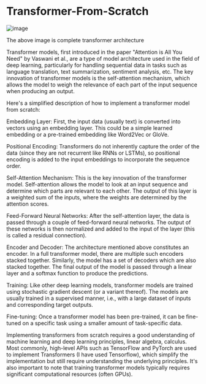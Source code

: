 # Transformer-From-Scratch

![image](https://github.com/dikshank/Transformer-From-Scratch/assets/65603832/ebd680f7-209a-4e39-8013-e812f85f46d6)

The above image is complete transformer architecture

Transformer models, first introduced in the paper "Attention is All You Need" by Vaswani et al., are a type of model architecture used in the field of deep learning, particularly for handling sequential data in tasks such as language translation, text summarization, sentiment analysis, etc. The key innovation of transformer models is the self-attention mechanism, which allows the model to weigh the relevance of each part of the input sequence when producing an output.

Here's a simplified description of how to implement a transformer model from scratch:

Embedding Layer: First, the input data (usually text) is converted into vectors using an embedding layer. This could be a simple learned embedding or a pre-trained embedding like Word2Vec or GloVe.

Positional Encoding: Transformers do not inherently capture the order of the data (since they are not recurrent like RNNs or LSTMs), so positional encoding is added to the input embeddings to incorporate the sequence order.

Self-Attention Mechanism: This is the key innovation of the transformer model. Self-attention allows the model to look at an input sequence and determine which parts are relevant to each other. The output of this layer is a weighted sum of the inputs, where the weights are determined by the attention scores.

Feed-Forward Neural Networks: After the self-attention layer, the data is passed through a couple of feed-forward neural networks. The output of these networks is then normalized and added to the input of the layer (this is called a residual connection).

Encoder and Decoder: The architecture mentioned above constitutes an encoder. In a full transformer model, there are multiple such encoders stacked together. Similarly, the model has a set of decoders which are also stacked together. The final output of the model is passed through a linear layer and a softmax function to produce the predictions.

Training: Like other deep learning models, transformer models are trained using stochastic gradient descent (or a variant thereof). The models are usually trained in a supervised manner, i.e., with a large dataset of inputs and corresponding target outputs.

Fine-tuning: Once a transformer model has been pre-trained, it can be fine-tuned on a specific task using a smaller amount of task-specific data.

Implementing transformers from scratch requires a good understanding of machine learning and deep learning principles, linear algebra, calculus. Most commonly, high-level APIs such as TensorFlow and PyTorch are used to implement Transformers (I have used Tensorflow), which simplify the implementation but still require understanding the underlying principles. It's also important to note that training transformer models typically requires significant computational resources (often GPUs).



